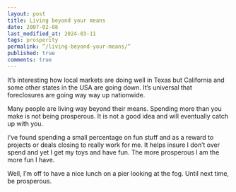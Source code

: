 ```yaml
---
layout: post
title: Living beyond your means
date: 2007-02-08
last_modified_at: 2024-03-11
tags: prosperity
permalink: ”/living-beyond-your-means/”
published: true
comments: true
---
```

It’s interesting how local markets are doing well in Texas but California and some other states in the USA are going down.  It’s universal that foreclosures are going way way up nationwide.
<!--more-->
Many people are living way beyond their means.  Spending more than you make is not being prosperous.  It is not a good idea and will eventually catch up with you.

I’ve found spending a small percentage on fun stuff and as a reward to projects or deals closing to really work for me.  It helps insure I don’t over spend and yet I get my toys and have fun.  The more prosperous I am the more fun I have.

Well, I’m off to have a nice lunch on a pier looking at the fog.  Until next time, be prosperous.